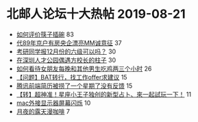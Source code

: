 # 北邮人论坛十大热帖 2019-08-21

- [如何评价筷子插碗](https://bbs.byr.cn/article/Talking/6143094) 83
- [代89年京户有房央企漂亮MM诚意征](https://bbs.byr.cn/article/Friends/1935022) 37
- [考研同学报12月份的六级可以吗？](https://bbs.byr.cn/article/AimGraduate/1173032) 30
- [在深圳人才公园偶遇方校长的柱子](https://bbs.byr.cn/article/AimBUPT/105852) 30
- [如何看待女朋友每晚和其他男生吃鸡两三个小时](https://bbs.byr.cn/article/Feeling/3119279) 26
- [【问题】BAT转行，找工作offer求建议](https://bbs.byr.cn/article/WorkLife/1127944) 15
- [腾讯前端简历被捞了一个星期了没有反馈](https://bbs.byr.cn/article/Job/2043990) 15
- [【转】超神准！星座小王子独创的新型占卜、來一起試玩一下！](https://bbs.byr.cn/article/Constellations/326533) 11
- [mac外接显示器屏幕闪烁](https://bbs.byr.cn/article/HardWare/222724) 10
- [月夜的露天漫咖啡](https://bbs.byr.cn/article/Picture/3247460) 7



